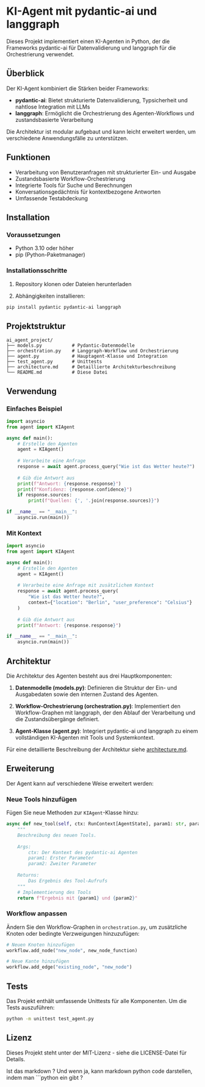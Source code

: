 # KI-Agent mit pydantic-ai und langgraph

Dieses Projekt implementiert einen KI-Agenten in Python, der die Frameworks pydantic-ai für Datenvalidierung und langgraph für die Orchestrierung verwendet.

## Überblick

Der KI-Agent kombiniert die Stärken beider Frameworks:

- **pydantic-ai**: Bietet strukturierte Datenvalidierung, Typsicherheit und nahtlose Integration mit LLMs
- **langgraph**: Ermöglicht die Orchestrierung des Agenten-Workflows und zustandsbasierte Verarbeitung

Die Architektur ist modular aufgebaut und kann leicht erweitert werden, um verschiedene Anwendungsfälle zu unterstützen.

## Funktionen

- Verarbeitung von Benutzeranfragen mit strukturierter Ein- und Ausgabe
- Zustandsbasierte Workflow-Orchestrierung
- Integrierte Tools für Suche und Berechnungen
- Konversationsgedächtnis für kontextbezogene Antworten
- Umfassende Testabdeckung

## Installation

### Voraussetzungen

- Python 3.10 oder höher
- pip (Python-Paketmanager)

### Installationsschritte

1. Repository klonen oder Dateien herunterladen

2. Abhängigkeiten installieren:

```bash
pip install pydantic pydantic-ai langgraph
```

## Projektstruktur

```
ai_agent_project/
├── models.py           # Pydantic-Datenmodelle
├── orchestration.py    # Langgraph-Workflow und Orchestrierung
├── agent.py            # Hauptagent-Klasse und Integration
├── test_agent.py       # Unittests
├── architecture.md     # Detaillierte Architekturbeschreibung
└── README.md           # Diese Datei
```

## Verwendung

### Einfaches Beispiel

```python
import asyncio
from agent import KIAgent

async def main():
    # Erstelle den Agenten
    agent = KIAgent()
    
    # Verarbeite eine Anfrage
    response = await agent.process_query("Wie ist das Wetter heute?")
    
    # Gib die Antwort aus
    print(f"Antwort: {response.response}")
    print(f"Konfidenz: {response.confidence}")
    if response.sources:
        print(f"Quellen: {', '.join(response.sources)}")

if __name__ == "__main__":
    asyncio.run(main())
```

### Mit Kontext

```python
import asyncio
from agent import KIAgent

async def main():
    # Erstelle den Agenten
    agent = KIAgent()
    
    # Verarbeite eine Anfrage mit zusätzlichem Kontext
    response = await agent.process_query(
        "Wie ist das Wetter heute?",
        context={"location": "Berlin", "user_preference": "Celsius"}
    )
    
    # Gib die Antwort aus
    print(f"Antwort: {response.response}")

if __name__ == "__main__":
    asyncio.run(main())
```

## Architektur

Die Architektur des Agenten besteht aus drei Hauptkomponenten:

1. **Datenmodelle (models.py)**: Definieren die Struktur der Ein- und Ausgabedaten sowie den internen Zustand des Agenten.

2. **Workflow-Orchestrierung (orchestration.py)**: Implementiert den Workflow-Graphen mit langgraph, der den Ablauf der Verarbeitung und die Zustandsübergänge definiert.

3. **Agent-Klasse (agent.py)**: Integriert pydantic-ai und langgraph zu einem vollständigen KI-Agenten mit Tools und Systemkontext.

Für eine detaillierte Beschreibung der Architektur siehe [architecture.md](architecture.md).

## Erweiterung

Der Agent kann auf verschiedene Weise erweitert werden:

### Neue Tools hinzufügen

Fügen Sie neue Methoden zur `KIAgent`-Klasse hinzu:

```python
async def new_tool(self, ctx: RunContext[AgentState], param1: str, param2: int) -> str:
    """
    Beschreibung des neuen Tools.
    
    Args:
        ctx: Der Kontext des pydantic-ai Agenten
        param1: Erster Parameter
        param2: Zweiter Parameter
        
    Returns:
        Das Ergebnis des Tool-Aufrufs
    """
    # Implementierung des Tools
    return f"Ergebnis mit {param1} und {param2}"
```

### Workflow anpassen

Ändern Sie den Workflow-Graphen in `orchestration.py`, um zusätzliche Knoten oder bedingte Verzweigungen hinzuzufügen:

```python
# Neuen Knoten hinzufügen
workflow.add_node("new_node", new_node_function)

# Neue Kante hinzufügen
workflow.add_edge("existing_node", "new_node")
```

## Tests

Das Projekt enthält umfassende Unittests für alle Komponenten. Um die Tests auszuführen:

```bash
python -m unittest test_agent.py
```

## Lizenz

Dieses Projekt steht unter der MIT-Lizenz - siehe die LICENSE-Datei für Details.


Ist das markdown ? Und wenn ja, kann markdown python code darstellen, indem man ```python ein gibt ? 
